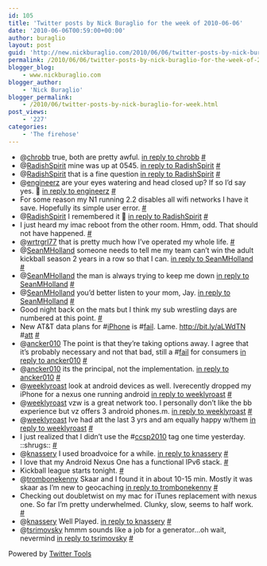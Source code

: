 ```yaml
---
id: 105
title: 'Twitter posts by Nick Buraglio for the week of 2010-06-06'
date: '2010-06-06T00:59:00+00:00'
author: buraglio
layout: post
guid: 'http://new.nickburaglio.com/2010/06/06/twitter-posts-by-nick-buraglio-for-the-week-of-2010-06-06/'
permalink: /2010/06/06/twitter-posts-by-nick-buraglio-for-the-week-of-2010-06-06/
blogger_blog:
    - www.nickburaglio.com
blogger_author:
    - 'Nick Buraglio'
blogger_permalink:
    - /2010/06/twitter-posts-by-nick-buraglio-for-week.html
post_views:
    - '227'
categories:
    - 'The firehose'
---
```


- @[chrobb](http://twitter.com/chrobb) true, both are pretty awful. [in reply to chrobb](http://twitter.com/chrobb/statuses/15038485931) [\#](http://twitter.com/buraglio/statuses/15045488532)
- @[RadishSpirit](http://twitter.com/RadishSpirit) mine was up at 0545. [in reply to RadishSpirit](http://twitter.com/RadishSpirit/statuses/15036266530) [\#](http://twitter.com/buraglio/statuses/15045584478)
- @[RadishSpirit](http://twitter.com/RadishSpirit) that is a fine question [in reply to RadishSpirit](http://twitter.com/RadishSpirit/statuses/15048158399) [\#](http://twitter.com/buraglio/statuses/15051433334)
- @[engineerz](http://twitter.com/engineerz) are your eyes watering and head closed up? If so I’d say yes. 🙂 [in reply to engineerz](http://twitter.com/engineerz/statuses/15051347020) [\#](http://twitter.com/buraglio/statuses/15057400006)
- For some reason my N1 running 2.2 disables all wifi networks I have it save. Hopefully its simple user error. [\#](http://twitter.com/buraglio/statuses/15065657810)
- @[RadishSpirit](http://twitter.com/RadishSpirit) I remembered it 🙂 [in reply to RadishSpirit](http://twitter.com/RadishSpirit/statuses/15064278237) [\#](http://twitter.com/buraglio/statuses/15065689362)
- I just heard my imac reboot from the other room. Hmm, odd. That should not have happened. [\#](http://twitter.com/buraglio/statuses/15106620618)
- @[wrtrgrl77](http://twitter.com/wrtrgrl77) that is pretty much how I’ve operated my whole life. [\#](http://twitter.com/buraglio/statuses/15127767080)
- @[SeanMHolland](http://twitter.com/SeanMHolland) someone needs to tell me my team can’t win the adult kickball season 2 years in a row so that I can. [in reply to SeanMHolland](http://twitter.com/SeanMHolland/statuses/15128155161) [\#](http://twitter.com/buraglio/statuses/15129277378)
- @[SeanMHolland](http://twitter.com/SeanMHolland) the man is always trying to keep me down [in reply to SeanMHolland](http://twitter.com/SeanMHolland/statuses/15128155161) [\#](http://twitter.com/buraglio/statuses/15129310338)
- @[SeanMHolland](http://twitter.com/SeanMHolland) you’d better listen to your mom, Jay. [in reply to SeanMHolland](http://twitter.com/SeanMHolland/statuses/15184601809) [\#](http://twitter.com/buraglio/statuses/15187264842)
- Good night back on the mats but I think my sub wrestling days are numbered at this point. [\#](http://twitter.com/buraglio/statuses/15221017473)
- New AT&amp;T data plans for #[iPhone](http://search.twitter.com/search?q=%23iPhone) is #[fail](http://search.twitter.com/search?q=%23fail). Lame. <http://bit.ly/aLWdTN> #[att](http://search.twitter.com/search?q=%23att) [\#](http://twitter.com/buraglio/statuses/15256934777)
- @[ancker010](http://twitter.com/ancker010) The point is that they’re taking options away. I agree that it’s probably necessary and not that bad, still a #[fail](http://search.twitter.com/search?q=%23fail) for consumers [in reply to ancker010](http://twitter.com/ancker010/statuses/15258188839) [\#](http://twitter.com/buraglio/statuses/15258575386)
- @[ancker010](http://twitter.com/ancker010) its the principal, not the implementation. [in reply to ancker010](http://twitter.com/ancker010/statuses/15258766019) [\#](http://twitter.com/buraglio/statuses/15259728578)
- @[weeklyroast](http://twitter.com/weeklyroast) look at android devices as well. Iverecently dropped my iPhone for a nexus one running android [in reply to weeklyroast](http://twitter.com/weeklyroast/statuses/15274906817) [\#](http://twitter.com/buraglio/statuses/15275645596)
- @[weeklyroast](http://twitter.com/weeklyroast) vzw is a great network too. I personally don’t like the bb experience but vz offers 3 android phones.m. [in reply to weeklyroast](http://twitter.com/weeklyroast/statuses/15274906817) [\#](http://twitter.com/buraglio/statuses/15282284325)
- @[weeklyroast](http://twitter.com/weeklyroast) Ive had att the last 3 yrs and am equally happy w/them [in reply to weeklyroast](http://twitter.com/weeklyroast/statuses/15274906817) [\#](http://twitter.com/buraglio/statuses/15282306018)
- I just realized that I didn’t use the #[ccsp2010](http://search.twitter.com/search?q=%23ccsp2010) tag one time yesterday. ::shrugs:: [\#](http://twitter.com/buraglio/statuses/15321353117)
- @[knassery](http://twitter.com/knassery) I used broadvoice for a while. [in reply to knassery](http://twitter.com/knassery/statuses/15396889722) [\#](http://twitter.com/buraglio/statuses/15411887789)
- I love that my Android Nexus One has a functional IPv6 stack. [\#](http://twitter.com/buraglio/statuses/15415354002)
- Kickball league starts tonight. [\#](http://twitter.com/buraglio/statuses/15447207761)
- @[trombonekenny](http://twitter.com/trombonekenny) Skaar and I found it in about 10-15 min. Mostly it was skaar as I’m new to geocaching [in reply to trombonekenny](http://twitter.com/trombonekenny/statuses/15452105197) [\#](http://twitter.com/buraglio/statuses/15452252157)
- Checking out doubletwist on my mac for iTunes replacement with nexus one. So far I’m pretty underwhelmed. Clunky, slow, seems to half work. [\#](http://twitter.com/buraglio/statuses/15497637370)
- @[knassery](http://twitter.com/knassery) Well Played. [in reply to knassery](http://twitter.com/knassery/statuses/15504897877) [\#](http://twitter.com/buraglio/statuses/15507322114)
- @[tsrimovsky](http://twitter.com/tsrimovsky) hmmm sounds like a job for a generator…oh wait, nevermind [in reply to tsrimovsky](http://twitter.com/tsrimovsky/statuses/15531836037) [\#](http://twitter.com/buraglio/statuses/15532750904)

Powered by [Twitter Tools](http://alexking.org/projects/wordpress)